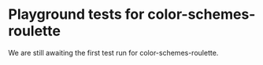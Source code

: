 # Playground tests for color-schemes-roulette
We are still awaiting the first test run for color-schemes-roulette.

